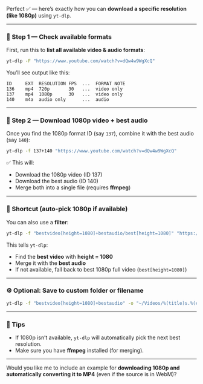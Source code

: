 Perfect ✅ — here’s exactly how you can **download a specific resolution (like 1080p)** using `yt-dlp`.

---

### 🧩 Step 1 — Check available formats

First, run this to **list all available video & audio formats**:

```bash
yt-dlp -F "https://www.youtube.com/watch?v=dQw4w9WgXcQ"
```

You’ll see output like this:

```
ID     EXT  RESOLUTION FPS  ...  FORMAT NOTE
136    mp4  720p       30   ...  video only
137    mp4  1080p      30   ...  video only
140    m4a  audio only      ...  audio
```

---

### 🎯 Step 2 — Download 1080p video + best audio

Once you find the 1080p format ID (say `137`), combine it with the best audio (say `140`):

```bash
yt-dlp -f 137+140 "https://www.youtube.com/watch?v=dQw4w9WgXcQ"
```

✅ This will:

* Download the 1080p video (ID 137)
* Download the best audio (ID 140)
* Merge both into a single file (requires **ffmpeg**)

---

### 🧩 Shortcut (auto-pick 1080p if available)

You can also use a **filter**:

```bash
yt-dlp -f "bestvideo[height=1080]+bestaudio/best[height=1080]" "https://www.youtube.com/watch?v=dQw4w9WgXcQ"
```

This tells `yt-dlp`:

* Find the **best video** with **height = 1080**
* Merge it with the **best audio**
* If not available, fall back to best 1080p full video (`best[height=1080]`)

---

### ⚙️ Optional: Save to custom folder or filename

```bash
yt-dlp -f "bestvideo[height=1080]+bestaudio" -o "~/Videos/%(title)s.%(ext)s" URL
```

---

### 🧠 Tips

* If 1080p isn’t available, `yt-dlp` will automatically pick the next best resolution.
* Make sure you have **ffmpeg** installed (for merging).

---

Would you like me to include an example for **downloading 1080p and automatically converting it to MP4** (even if the source is in WebM)?

